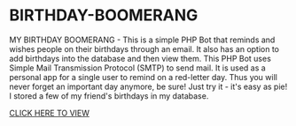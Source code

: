 # BIRTHDAY-BOOMERANG
MY BIRTHDAY BOOMERANG - This is a simple PHP Bot that reminds and wishes people on their birthdays through an email. It also has an option to add birthdays into the database and then view them. This PHP Bot uses Simple Mail Transmission Protocol (SMTP) to send mail.  It is used as a personal app for a single user to remind on a red-letter day. Thus you will never forget an important day anymore, be sure! Just try it - it's easy as pie! I stored a few of my friend's birthdays in my database. 

[CLICK HERE TO VIEW](http://birthday-boom.infinityfreeapp.com/?i=1)
